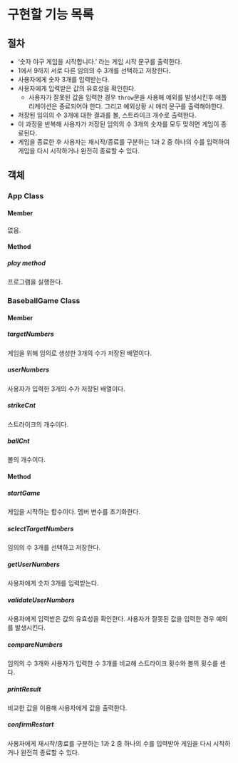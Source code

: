 # 구현할 기능 목록
## 절차
 - ‘숫자 야구 게임을 시작합니다.’ 라는 게임 시작 문구를 출력한다.
 - 1에서 9까지 서로 다른 임의의 수 3개를 선택하고 저장한다. 
 - 사용자에게 숫자 3개를 입력받는다.
 - 사용자에게 입력받은 값의 유효성을 확인한다. 
      - 사용자가 잘못된 값을 입력한 경우 `throw`문을 사용해 예외를 발생시킨후 애플리케이션은 종료되어야 한다. 그리고 예외상황 시 에러 문구를 출력해야한다.
 - 저장된 임의의 수 3개에 대한 결과를 볼, 스트라이크 개수로 출력한다.
 - 이 과정을 반복해 사용자가 저장된 임의의 수 3개의 숫자를 모두 맞히면 게임이 종료된다.
 - 게임을 종료한 후 사용자는 재시작/종료를 구분하는 1과 2 중 하나의 수를 입력하여 게임을 다시 시작하거나 완전히 종료할 수 있다.

## 객체 
### App Class
#### Member
없음.
#### Method
##### play method
프로그램을 실행한다.

### BaseballGame Class
#### Member
##### targetNumbers 
게임을 위해 임의로 생성한 3개의 수가 저장된 배열이다.
##### userNumbers
사용자가 입력한 3개의 수가 저장된 배열이다.
##### strikeCnt
스트라이크의 개수이다.
##### ballCnt
볼의 개수이다.
#### Method
##### startGame
게임을 시작하는 함수이다. 멤버 변수를 초기화한다.
##### selectTargetNumbers
임의의 수 3개를 선택하고 저장한다. 
##### getUserNumbers
사용자에게 숫자 3개를 입력받는다.
##### validateUserNumbers
사용자에게 입력받은 값의 유효성을 확인한다. 사용자가 잘못된 값을 입력한 경우 예외를 발생시킨다.
##### compareNumbers
임의의 수 3개와 사용자가 입력한 수 3개를 비교해 스트라이크 횟수와 볼의 횟수를 센다.
##### printResult
비교한 값을 이용해 사용자에게 값을 출력한다. 
##### confirmRestart
 사용자에게 재시작/종료를 구분하는 1과 2 중 하나의 수를 입력받아 게임을 다시 시작하거나 완전히 종료할 수 있다.